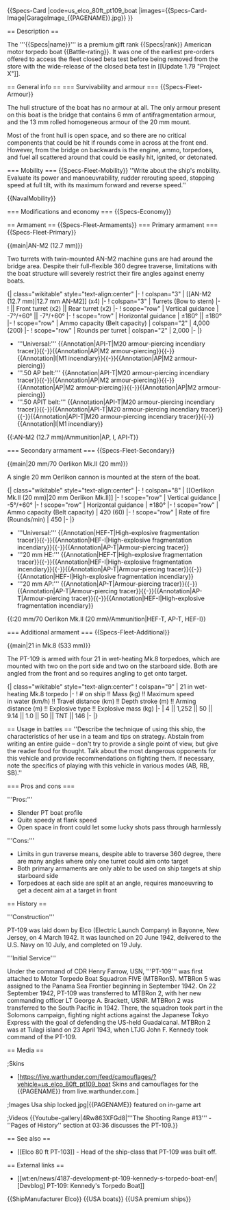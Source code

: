 {{Specs-Card
|code=us_elco_80ft_pt109_boat
|images={{Specs-Card-Image|GarageImage_{{PAGENAME}}.jpg}}
}}

== Description ==
<!-- ''In the first part of the description, cover the history of the ship's creation and military application. In the second part, tell the reader about using this ship in the game. Add a screenshot: if a beginner player has a hard time remembering vehicles by name, a picture will help them identify the ship in question.'' -->
The '''{{Specs|name}}''' is a premium gift rank {{Specs|rank}} American motor torpedo boat {{Battle-rating}}. It was one of the earliest pre-orders offered to access the fleet closed beta test before being removed from the store with the wide-release of the closed beta test in [[Update 1.79 "Project X"]].

== General info ==
=== Survivability and armour ===
{{Specs-Fleet-Armour}}
<!-- ''Talk about the vehicle's armour. Note the most well-defended and most vulnerable zones, e.g. the ammo magazine. Evaluate the composition of components and assemblies responsible for movement and manoeuvrability. Evaluate the survivability of the primary and secondary armaments separately. Don't forget to mention the size of the crew, which plays an important role in fleet mechanics. Save tips on preserving survivability for the "Usage in battles" section. If necessary, use a graphical template to show the most well-protected or most vulnerable points in the armour.'' -->
The hull structure of the boat has no armour at all. The only armour present on this boat is the bridge that contains 6 mm of antifragmentation armour, and the 13 mm rolled homogeneous armour of the 20 mm mount.

Most of the front hull is open space, and so there are no critical components that could be hit if rounds come in across at the front end. However, from the bridge on backwards is the engine, ammo, torpedoes, and fuel all scattered around that could be easily hit, ignited, or detonated.

=== Mobility ===
{{Specs-Fleet-Mobility}}
''Write about the ship's mobility. Evaluate its power and manoeuvrability, rudder rerouting speed, stopping speed at full tilt, with its maximum forward and reverse speed.''

{{NavalMobility}}

=== Modifications and economy ===
{{Specs-Economy}}

== Armament ==
{{Specs-Fleet-Armaments}}
=== Primary armament ===
{{Specs-Fleet-Primary}}
<!-- ''Provide information about the characteristics of the primary armament. Evaluate their efficacy in battle based on their reload speed, ballistics and the capacity of their shells. Add a link to the main article about the weapon: <code><nowiki>{{main|Weapon name (calibre)}}</nowiki></code>. Broadly describe the ammunition available for the primary armament, and provide recommendations on how to use it and which ammunition to choose.'' -->
{{main|AN-M2 (12.7 mm)}}

Two turrets with twin-mounted AN-M2 machine guns are had around the bridge area. Despite their full-flexible 360 degree traverse, limitations with the boat structure will severely restrict their fire angles against enemy boats.

{| class="wikitable" style="text-align:center"
|-
! colspan="3" | [[AN-M2 (12.7 mm)|12.7 mm AN-M2]] (x4)
|-
! colspan="3" | Turrets (Bow to stern)
|-
!  || Front turret (x2) || Rear turret (x2)
|-
! scope="row" | Vertical guidance
| -7°/+60° || -7°/+60°
|-
! scope="row" | Horizontal guidance
| ±180° ||  ±180°
|-
! scope="row" | Ammo capacity (Belt capacity)
| colspan="2" | 4,000 (200)
|-
! scope="row" | Rounds per turret
| colspan="2" | 2,000
|-
|}

* '''Universal:''' {{Annotation|API-T|M20 armour-piercing incendiary tracer}}{{-}}{{Annotation|AP|M2 armour-piercing}}{{-}}{{Annotation|I|M1 incendiary}}{{-}}{{Annotation|AP|M2 armour-piercing}}
* '''.50 AP belt:''' {{Annotation|API-T|M20 armour-piercing incendiary tracer}}{{-}}{{Annotation|AP|M2 armour-piercing}}{{-}}{{Annotation|AP|M2 armour-piercing}}{{-}}{{Annotation|AP|M2 armour-piercing}}
* '''.50 APIT belt:''' {{Annotation|API-T|M20 armour-piercing incendiary tracer}}{{-}}{{Annotation|API-T|M20 armour-piercing incendiary tracer}}{{-}}{{Annotation|API-T|M20 armour-piercing incendiary tracer}}{{-}}{{Annotation|I|M1 incendiary}}

{{:AN-M2 (12.7 mm)/Ammunition|AP, I, API-T}}

=== Secondary armament ===
{{Specs-Fleet-Secondary}}
<!-- ''Some ships are fitted with weapons of various calibres. Secondary armaments are defined as weapons chosen with the control <code>Select secondary weapon</code>. Evaluate the secondary armaments and give advice on how to use them. Describe the ammunition available for the secondary armament. Provide recommendations on how to use them and which ammunition to choose. Remember that any anti-air armament, even heavy calibre weapons, belong in the next section. If there is no secondary armament, remove this section.'' -->
{{main|20 mm/70 Oerlikon Mk.II (20 mm)}}

A single 20 mm Oerlikon cannon is mounted at the stern of the boat.

{| class="wikitable" style="text-align:center"
|-
! colspan="8" | [[Oerlikon Mk.II (20 mm)|20 mm Oerlikon Mk.II]]
|-
! scope="row" | Vertical guidance
| -5°/+60°
|-
! scope="row" | Horizontal guidance
| ±180°
|-
! scope="row" | Ammo capacity (Belt capacity)
| 420 (60)
|-
! scope="row" | Rate of fire (Rounds/min)
| 450
|-
|}

* '''Universal:''' {{Annotation|HEF-T|High-explosive fragmentation tracer}}{{-}}{{Annotation|HEF-I|High-explosive fragmentation incendiary}}{{-}}{{Annotation|AP-T|Armour-piercing tracer}}
* '''20 mm HE:''' {{Annotation|HEF-T|High-explosive fragmentation tracer}}{{-}}{{Annotation|HEF-I|High-explosive fragmentation incendiary}}{{-}}{{Annotation|AP-T|Armour-piercing tracer}}{{-}}{{Annotation|HEF-I|High-explosive fragmentation incendiary}}
* '''20 mm AP:''' {{Annotation|AP-T|Armour-piercing tracer}}{{-}}{{Annotation|AP-T|Armour-piercing tracer}}{{-}}{{Annotation|AP-T|Armour-piercing tracer}}{{-}}{{Annotation|HEF-I|High-explosive fragmentation incendiary}}

{{:20 mm/70 Oerlikon Mk.II (20 mm)/Ammunition|HEF-T, AP-T, HEF-I}}

=== Additional armament ===
{{Specs-Fleet-Additional}}
<!-- ''Describe the available additional armaments of the ship: depth charges, mines, torpedoes. Talk about their positions, available ammunition and launch features such as dead zones of torpedoes. If there is no additional armament, remove this section.'' -->
{{main|21 in Mk.8 (533 mm)}}

The PT-109 is armed with four 21 in wet-heating Mk.8 torpedoes, which are mounted with two on the port side and two on the starboard side. Both are angled from the front and so requires angling to get onto target.

{| class="wikitable" style="text-align:center"
! colspan="9" | 21 in wet-heating Mk.8 torpedo
|-
! # on ship !! Mass (kg) !! Maximum speed <br> in water (km/h) !! Travel distance (km) !! Depth stroke (m) !! Arming<br>distance (m) !! Explosive type !! Explosive mass (kg)
|-
| 4 || 1,252 || 50 || 9.14 || 1.0 || 50 || TNT || 146
|-
|}

== Usage in battles ==
''Describe the technique of using this ship, the characteristics of her use in a team and tips on strategy. Abstain from writing an entire guide – don't try to provide a single point of view, but give the reader food for thought. Talk about the most dangerous opponents for this vehicle and provide recommendations on fighting them. If necessary, note the specifics of playing with this vehicle in various modes (AB, RB, SB).''

=== Pros and cons ===
<!-- ''Summarise and briefly evaluate the vehicle in terms of its characteristics and combat effectiveness. Mark its pros and cons in the bulleted list. Try not to use more than 6 points for each of the characteristics. Avoid using categorical definitions such as "bad", "good" and the like - use substitutions with softer forms such as "inadequate" and "effective".'' -->

'''Pros:'''

* Slender PT boat profile
* Quite speedy at flank speed
* Open space in front could let some lucky shots pass through harmlessly

'''Cons:'''

* Limits in gun traverse means, despite able to traverse 360 degree, there are many angles where only one turret could aim onto target
* Both primary armaments are only able to be used on ship targets at ship starboard side
* Torpedoes at each side are split at an angle, requires manoeuvring to get a decent aim at a target in front

== History ==
<!-- ''Describe the history of the creation and combat usage of the ship in more detail than in the introduction. If the historical reference turns out to be too long, take it to a separate article, taking a link to the article about the ship and adding a block "/History" (example: <nowiki>https://wiki.warthunder.com/(Ship-name)/History</nowiki>) and add a link to it here using the <code>main</code> template. Be sure to reference text and sources by using <code><nowiki><ref></ref></nowiki></code>, as well as adding them at the end of the article with <code><nowiki><references /></nowiki></code>. This section may also include the ship's dev blog entry (if applicable) and the in-game encyclopedia description (under <code><nowiki>=== In-game description ===</nowiki></code>, also if applicable).'' -->

'''Construction'''

PT-109 was laid down by Elco (Electric Launch Company) in Bayonne, New Jersey, on 4 March 1942. It was launched on 20 June 1942, delivered to the U.S. Navy on 10 July, and completed on 19 July.

'''Initial Service'''

Under the command of CDR Henry Farrow, USN, '''PT-109''' was first attached to Motor Torpedo Boat Squadron FIVE (MTBRon5). MTBRon 5 was assigned to the Panama Sea Frontier beginning in September 1942. On 22 September 1942, PT-109 was transferred to MTBRon 2, with her new commanding officer LT George A. Brackett, USNR. MTBRon 2 was transferred to the South Pacific in 1942. There, the squadron took part in the Solomons campaign, fighting night actions against the Japanese Tokyo Express with the goal of defending the US-held Guadalcanal. MTBRon 2 was at Tulagi island on 23 April 1943, when LTJG John F. Kennedy took command of the PT-109.

== Media ==
<!-- ''Excellent additions to the article would be video guides, screenshots from the game, and photos.'' -->

;Skins
* [https://live.warthunder.com/feed/camouflages/?vehicle=us_elco_80ft_pt109_boat Skins and camouflages for the {{PAGENAME}} from live.warthunder.com.]

;Images
<gallery mode="packed-hover" heights="200">
Usa ship locked.jpg|{{PAGENAME}} featured on in-game art
</gallery>

;Videos
{{Youtube-gallery|4Rw863XFGd8|'''The Shooting Range #13''' - ''Pages of History'' section at 03:36 discusses the PT-109.}}

== See also ==
<!-- ''Links to articles on the War Thunder Wiki that you think will be useful for the reader, for example:''
* ''reference to the series of the ship;''
* ''links to approximate analogues of other nations and research trees.'' -->

* [[Elco 80 ft PT-103]] - Head of the ship-class that PT-109 was built off.

== External links ==
<!-- ''Paste links to sources and external resources, such as:''
* ''topic on the official game forum;''
* ''other literature.'' -->

* [[wt:en/news/4187-development-pt-109-kennedy-s-torpedo-boat-en/|[Devblog] PT-109: Kennedy's Torpedo Boat]]

{{ShipManufacturer Elco}}
{{USA boats}}
{{USA premium ships}}